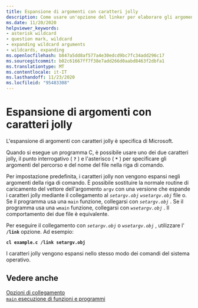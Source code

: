 ```yaml
---
title: Espansione di argomenti con caratteri jolly
description: Come usare un'opzione del linker per elaborare gli argomenti della riga di comando con caratteri jolly nei programmi.
ms.date: 11/20/2020
helpviewer_keywords:
- asterisk wildcard
- question mark, wildcard
- expanding wildcard arguments
- wildcards, expanding
ms.openlocfilehash: b847a5dd8af577a4e30edcd9bc7fc34add296c17
ms.sourcegitcommit: b02c61667ff7f38e7add266d0aabd8463f2dbfa1
ms.translationtype: MT
ms.contentlocale: it-IT
ms.lasthandoff: 11/23/2020
ms.locfileid: "95483308"
---
```

# <a name="expanding-wildcard-arguments"></a>Espansione di argomenti con caratteri jolly

L'espansione di argomenti con caratteri jolly è specifica di Microsoft.

Quando si esegue un programma C, è possibile usare uno dei due caratteri jolly, il punto interrogativo ( **`?`** ) e l'asterisco ( **`*`** ) per specificare gli argomenti del percorso e del nome del file nella riga di comando.

Per impostazione predefinita, i caratteri jolly non vengono espansi negli argomenti della riga di comando. È possibile sostituire la normale routine di caricamento del vettore dell'argomento `argv` con una versione che espande i caratteri jolly mediante il collegamento al *`setargv.obj`* *`wsetargv.obj`* file o. Se il programma usa una `main` funzione, collegarsi con *`setargv.obj`* . Se il programma usa una `wmain` funzione, collegarsi con *`wsetargv.obj`* . Il comportamento dei due file è equivalente. 

Per eseguire il collegamento con *`setargv.obj`* o *`wsetargv.obj`* , utilizzare l' **`/link`** opzione. Ad esempio:

**`cl example.c /link setargv.obj`**

I caratteri jolly vengono espansi nello stesso modo dei comandi del sistema operativo.

## <a name="see-also"></a>Vedere anche

[Opzioni di collegamento](../c-runtime-library/link-options.md)\
[`main` esecuzione di funzioni e programmi](../c-language/main-function-and-program-execution.md)

